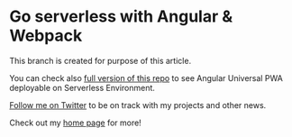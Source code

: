 # Go serverless with Angular & Webpack

This branch is created for purpose of this article.

You can check also [full version of this repo](https://github.com/maciejtreder/angular-universal-pwa) to see Angular Universal PWA deployable on Serverless Environment.

[Follow me on Twitter](https://twitter.com/MaciejTreder) to be on track with my projects and other news.

Check out my [home page](https://www.maciejtreder.com) for more!